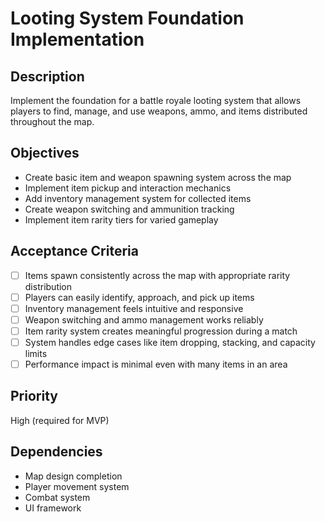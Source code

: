 # Looting System Foundation Implementation

## Description

Implement the foundation for a battle royale looting system that allows players to find, manage, and use weapons, ammo, and items distributed throughout the map.

## Objectives

- Create basic item and weapon spawning system across the map
- Implement item pickup and interaction mechanics
- Add inventory management system for collected items
- Create weapon switching and ammunition tracking
- Implement item rarity tiers for varied gameplay

## Acceptance Criteria

- [ ] Items spawn consistently across the map with appropriate rarity distribution
- [ ] Players can easily identify, approach, and pick up items
- [ ] Inventory management feels intuitive and responsive
- [ ] Weapon switching and ammo management works reliably
- [ ] Item rarity system creates meaningful progression during a match
- [ ] System handles edge cases like item dropping, stacking, and capacity limits
- [ ] Performance impact is minimal even with many items in an area

## Priority

High (required for MVP)

## Dependencies

- Map design completion
- Player movement system
- Combat system
- UI framework
